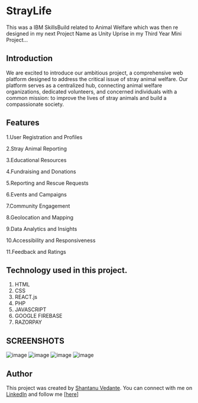 # StrayLife
This was a IBM SkillsBuild related to Animal Welfare which was then re designed in my next Project Name as Unity Uprise in my Third Year Mini Project...

## Introduction

We are excited to introduce our ambitious project, a comprehensive web platform designed to address the critical issue of stray animal welfare. Our platform serves as a centralized hub, connecting animal welfare organizations, dedicated volunteers, and concerned individuals with a common mission: to improve the lives of stray animals and build a compassionate society.

## Features

1.User Registration and Profiles

2.Stray Animal Reporting

3.Educational Resources

4.Fundraising and Donations

5.Reporting and Rescue Requests

6.Events and Campaigns

7.Community Engagement

8.Geolocation and Mapping

9.Data Analytics and Insights

10.Accessibility and Responsiveness

11.Feedback and Ratings

## Technology used in this project.

1. HTML
2. CSS
3. REACT.js
4. PHP
5. JAVASCRIPT
6. GOOGLE FIREBASE
7. RAZORPAY 

## SCREENSHOTS
![image](https://github.com/user-attachments/assets/0b9461b7-c32d-4103-8103-0e6393d24373)
![image](https://github.com/user-attachments/assets/e434f682-0bbc-4eec-ab95-c7cbca399d8f)
![image](https://github.com/user-attachments/assets/074b81df-6f4b-4b8a-affd-0d673e806c2d)
![image](https://github.com/user-attachments/assets/29db8d90-f955-47fa-9e5d-eb9354a89cc4)


## Author

This project was created by [Shantanu Vedante](https://github.com/coderx0319/). You can connect with me on [LinkedIn](https://www.linkedin.com/in/shantanuvedante23/) and follow me [[here](https://github.com/coderx0319)]


